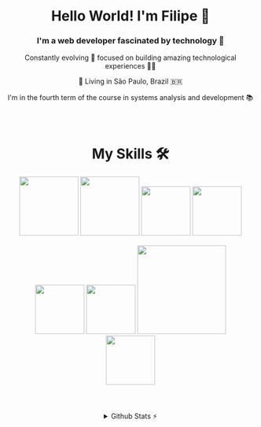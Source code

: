<h1 align="center">Hello World! I'm Filipe 👋</h1>

<h3 align="center">I'm a web developer fascinated by technology 🤩 </h3>

<p align="center">Constantly evolving 🚀 focused on building amazing technological experiences 👨‍💻</p>

<div align="center">
    <p>📍 Living in São Paulo, Brazil 🇧🇷</p>
<p>I'm in the fourth term of the course in systems analysis and development 📚</p>
</div>



<div align="center" style="margin-top: 20px;">
    <div style="padding: 20px;">
        <h1>My Skills 🛠️</h1>
        <div>
            <img src="https://github.com/Anmol-Baranwal/Cool-GIFs-For-GitHub/assets/74038190/29fd6286-4e7b-4d6c-818f-c4765d5e39a9" width="120">
            <img src="https://github.com/Anmol-Baranwal/Cool-GIFs-For-GitHub/assets/74038190/67f477ed-6624-42da-99f0-1a7b1a16eecb" width="120">
            <img src="https://user-images.githubusercontent.com/74038190/212257454-16e3712e-945a-4ca2-b238-408ad0bf87e6.gif" width="100">
            <img src="https://user-images.githubusercontent.com/74038190/212257467-871d32b7-e401-42e8-a166-fcfd7baa4c6b.gif" width="100">
            <br></br>
            <img src="https://user-images.githubusercontent.com/74038190/212257460-738ff738-247f-4445-a718-cdd0ca76e2db.gif" width="100">
            <img src="https://user-images.githubusercontent.com/74038190/212257468-1e9a91f1-b626-4baa-b15d-5c385dfa7ed2.gif" width="100">
            <img src="https://user-images.githubusercontent.com/74038190/212281775-b468df30-4edc-4bf8-a4ee-f52e1aaddc86.gif" width="180">
            <img src="https://user-images.githubusercontent.com/74038190/212257465-7ce8d493-cac5-494e-982a-5a9deb852c4b.gif" width="100">       
        </div>
    </div>
</div>
<br></br>

<div aling="center">
    <details align="center">
  <summary>Github Stats ⚡</summary>
    <img height="180em" src="https://github-readme-stats.vercel.app/api?username=FilipeBPDev&show_icons=true&theme=blue_navy"/>
    <img height="180em" src="https://github-readme-stats.vercel.app/api/top-langs/?username=FilipeBPDev&layout=compact&langs_count=16&theme=blue_navy"/>
  
</details>
</div>


